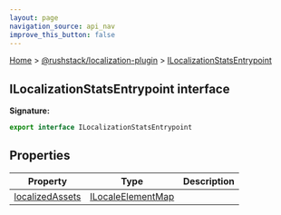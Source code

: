 ```yaml
---
layout: page
navigation_source: api_nav
improve_this_button: false
---
```



[Home](./index.md) &gt; [@rushstack/localization-plugin](./localization-plugin.md) &gt; [ILocalizationStatsEntrypoint](./localization-plugin.ilocalizationstatsentrypoint.md)

## ILocalizationStatsEntrypoint interface


<b>Signature:</b>

```typescript
export interface ILocalizationStatsEntrypoint
```

## Properties

|  Property | Type | Description |
|  --- | --- | --- |
|  [localizedAssets](./localization-plugin.ilocalizationstatsentrypoint.localizedassets.md) | [ILocaleElementMap](./localization-plugin.ilocaleelementmap.md) |  |
